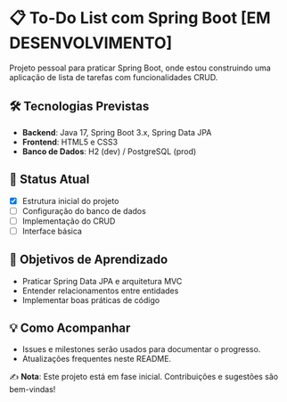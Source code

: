 # 📋 To-Do List com Spring Boot [EM DESENVOLVIMENTO]  

Projeto pessoal para praticar Spring Boot, onde estou construindo uma aplicação de lista de tarefas com funcionalidades CRUD.  

## 🛠️ Tecnologias Previstas  
- **Backend**: Java 17, Spring Boot 3.x, Spring Data JPA  
- **Frontend**: HTML5 e CSS3  
- **Banco de Dados**: H2 (dev) / PostgreSQL (prod)  

## 🚧 Status Atual  
- [x] Estrutura inicial do projeto  
- [ ] Configuração do banco de dados  
- [ ] Implementação do CRUD  
- [ ] Interface básica  

## 🎯 Objetivos de Aprendizado  
- Praticar Spring Data JPA e arquitetura MVC  
- Entender relacionamentos entre entidades  
- Implementar boas práticas de código  

## 💡 Como Acompanhar  
- Issues e milestones serão usados para documentar o progresso.  
- Atualizações frequentes neste README.  

✍️ **Nota**: Este projeto está em fase inicial. Contribuições e sugestões são bem-vindas!  
